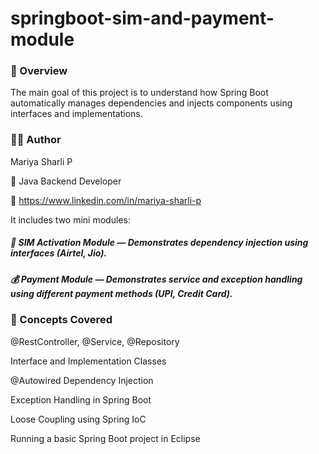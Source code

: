 # springboot-sim-and-payment-module

### 🚀 Overview

The main goal of this project is to understand how Spring Boot automatically manages dependencies and injects components using interfaces and implementations.
### 👩‍💻 Author
Mariya Sharli P

💼 Java Backend Developer

🔗 https://www.linkedin.com/in/mariya-sharli-p

It includes two mini modules:

##### 📱 SIM Activation Module — Demonstrates dependency injection using interfaces (Airtel, Jio).

##### 💰 Payment Module — Demonstrates service and exception handling using different payment methods (UPI, Credit Card).

### 🧩 Concepts Covered

@RestController, @Service, @Repository

Interface and Implementation Classes

@Autowired Dependency Injection

Exception Handling in Spring Boot

Loose Coupling using Spring IoC

Running a basic Spring Boot project in Eclipse
